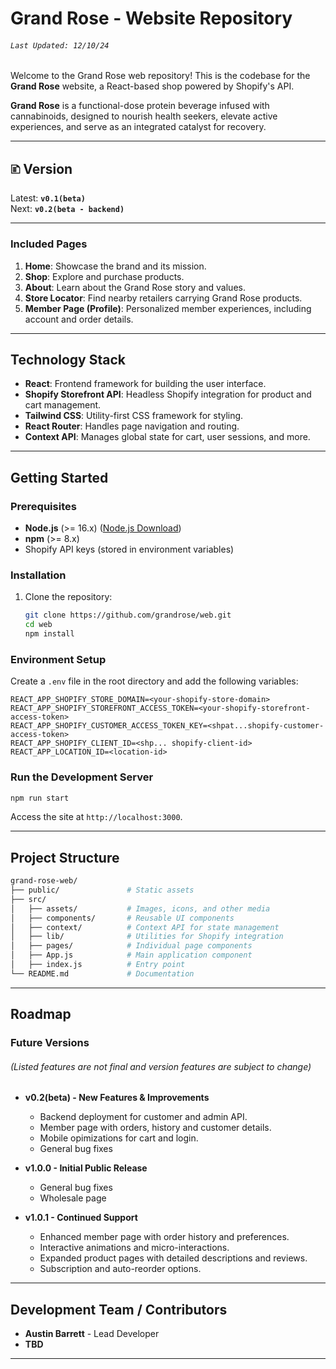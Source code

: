 # Grand Rose - Website Repository

###### _`Last Updated: 12/10/24`_

Welcome to the Grand Rose web repository! This is the codebase for the **Grand Rose** website, a React-based shop powered by Shopify's API.

**Grand Rose** is a functional-dose protein beverage infused with cannabinoids, designed to nourish health seekers, elevate active experiences, and serve as an integrated catalyst for recovery.

---

## 🗈 Version

Latest: **`v0.1(beta)`**<br>
Next: **`v0.2(beta - backend)`**

---

### Included Pages

1. **Home**: Showcase the brand and its mission.
2. **Shop**: Explore and purchase products.
3. **About**: Learn about the Grand Rose story and values.
4. **Store Locator**: Find nearby retailers carrying Grand Rose products.
5. **Member Page (Profile)**: Personalized member experiences, including account and order details.

---

## Technology Stack

- **React**: Frontend framework for building the user interface.
- **Shopify Storefront API**: Headless Shopify integration for product and cart management.
- **Tailwind CSS**: Utility-first CSS framework for styling.
- **React Router**: Handles page navigation and routing.
- **Context API**: Manages global state for cart, user sessions, and more.

---

## Getting Started

### Prerequisites

- **Node.js** (>= 16.x) ([Node.js Download](https://nodejs.org/en/download/package-manager))
- **npm** (>= 8.x)
- Shopify API keys (stored in environment variables)

### Installation

1. Clone the repository:
   ```bash
   git clone https://github.com/grandrose/web.git
   cd web
   npm install
   ```

### Environment Setup

Create a `.env` file in the root directory and add the following variables:

```plaintext
REACT_APP_SHOPIFY_STORE_DOMAIN=<your-shopify-store-domain>
REACT_APP_SHOPIFY_STOREFRONT_ACCESS_TOKEN=<your-shopify-storefront-access-token>
REACT_APP_SHOPIFY_CUSTOMER_ACCESS_TOKEN_KEY=<shpat...shopify-customer-access-token>
REACT_APP_SHOPIFY_CLIENT_ID=<shp... shopify-client-id>
REACT_APP_LOCATION_ID=<location-id>
```

### Run the Development Server

```bash
npm run start
```

Access the site at `http://localhost:3000`.

---

## Project Structure

```graphql
grand-rose-web/
├── public/               # Static assets
├── src/
│   ├── assets/           # Images, icons, and other media
│   ├── components/       # Reusable UI components
│   ├── context/          # Context API for state management
│   ├── lib/              # Utilities for Shopify integration
│   ├── pages/            # Individual page components
│   ├── App.js            # Main application component
│   ├── index.js          # Entry point
└── README.md             # Documentation
```

---

## Roadmap

### Future Versions

###### _(Listed features are not final and version features are subject to change)_

- **v0.2(beta) - New Features & Improvements**

  - Backend deployment for customer and admin API.
  - Member page with orders, history and customer details.
  - Mobile opimizations for cart and login.
  - General bug fixes

- **v1.0.0 - Initial Public Release**

  - General bug fixes
  - Wholesale page

- **v1.0.1 - Continued Support**
  - Enhanced member page with order history and preferences.
  - Interactive animations and micro-interactions.
  - Expanded product pages with detailed descriptions and reviews.
  - Subscription and auto-reorder options.

---

## Development Team / Contributors

- **Austin Barrett** - Lead Developer
- **TBD**

---

